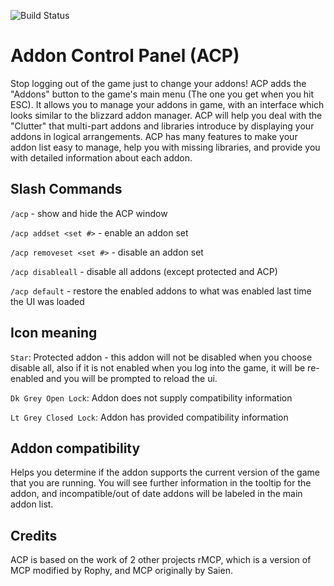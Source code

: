 ![Build Status](https://travis-ci.org/sylvanaar/addon-control-panel.svg?branch=master)


# Addon Control Panel (ACP)
Stop logging out of the game just to change your addons!
ACP adds the "Addons" button to the game's main menu (The one you get when you hit ESC). It allows you to manage your addons in game, with an interface which looks similar to the blizzard addon manager. ACP will help you deal with the "Clutter" that multi-part addons and libraries introduce by displaying your addons in logical arrangements. ACP has many features to make your addon list easy to manage, help you with missing libraries, and provide you with detailed information about each addon.

## Slash Commands
`/acp` - show and hide the ACP window

`/acp addset <set #>` - enable an addon set

`/acp removeset <set #>` - disable an addon set

`/acp disableall` - disable all addons (except protected and ACP)

`/acp default` - restore the enabled addons to what was enabled last time the UI was loaded

## Icon meaning
`Star`: Protected addon - this addon will not be disabled when you choose disable all, also if it is not enabled when you log into the game, it will be re-enabled and you will be prompted to reload the ui.

`Dk Grey Open Lock`: Addon does not supply compatibility information

`Lt Grey Closed Lock`: Addon has provided compatibility information

## Addon compatibility

Helps you determine if the addon supports the current version of the game that you are running. You will see further information in the tooltip for the addon, and incompatible/out of date addons will be labeled in the main addon list.

## Credits
ACP is based on the work of 2 other projects rMCP, which is a version of MCP modified by Rophy, and MCP originally by Saien.
